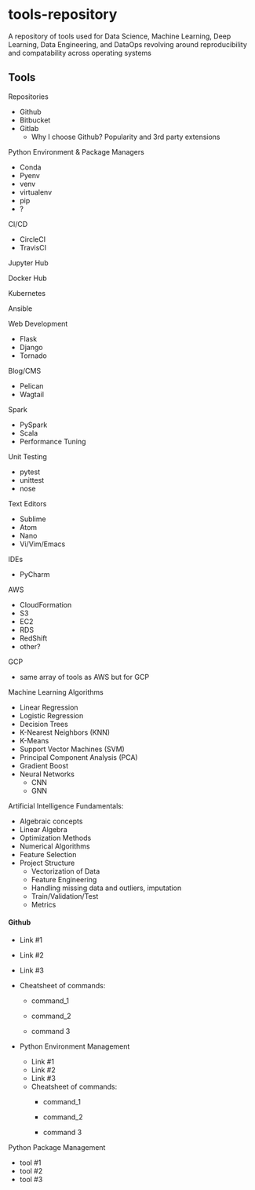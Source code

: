 # tools-repository
A repository of tools used for Data Science, Machine Learning, Deep Learning, Data Engineering, and DataOps revolving around reproducibility and compatability across operating systems

## Tools

Repositories
- Github
- Bitbucket
- Gitlab
  - Why I choose Github? Popularity and 3rd party extensions
  
Python Environment & Package Managers
- Conda
- Pyenv
- venv
- virtualenv
- pip
- ?

CI/CD
- CircleCI
- TravisCI

Jupyter Hub

Docker Hub

Kubernetes

Ansible

Web Development
- Flask
- Django
- Tornado

Blog/CMS
- Pelican
- Wagtail

Spark
- PySpark
- Scala
- Performance Tuning

Unit Testing
- pytest
- unittest
- nose

Text Editors
- Sublime
- Atom
- Nano
- Vi/Vim/Emacs

IDEs
- PyCharm

AWS
- CloudFormation
- S3
- EC2
- RDS
- RedShift
- other?

GCP
- same array of tools as AWS but for GCP

Machine Learning Algorithms
- Linear Regression
- Logistic Regression
- Decision Trees
- K-Nearest Neighbors (KNN)
- K-Means
- Support Vector Machines (SVM)
- Principal Component Analysis (PCA)
- Gradient Boost
- Neural Networks
  - CNN
  - GNN

Artificial Intelligence Fundamentals:
- Algebraic concepts
- Linear Algebra
- Optimization Methods
- Numerical Algorithms
- Feature Selection
- Project Structure
  - Vectorization of Data
  - Feature Engineering
  - Handling missing data and outliers, imputation
  - Train/Validation/Test
  - Metrics



#### Github
  - Link #1
  - Link #2
  - Link #3
  - Cheatsheet of commands:
    - command_1
    
    - command_2
    
    - command 3

- Python Environment Management
  - Link #1
  - Link #2
  - Link #3
  - Cheatsheet of commands:
    - command_1

    - command_2

    - command 3
  
  
  
Python Package Management
- tool #1
- tool #2
- tool #3

